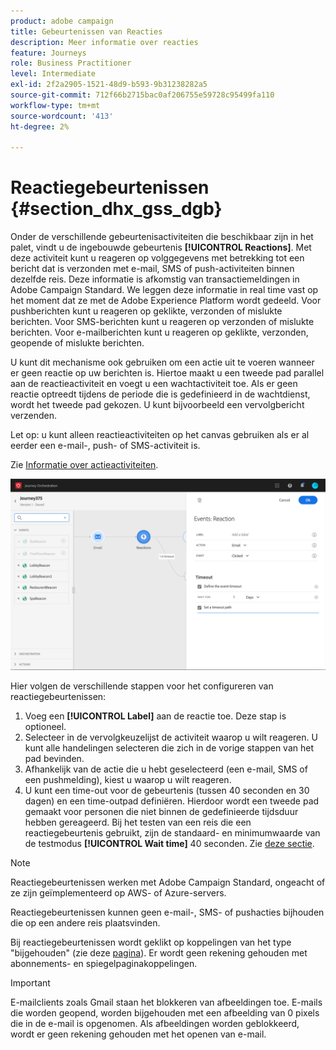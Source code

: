 ```yaml
---
product: adobe campaign
title: Gebeurtenissen van Reacties
description: Meer informatie over reacties
feature: Journeys
role: Business Practitioner
level: Intermediate
exl-id: 2f2a2905-1521-48d9-b593-9b31238282a5
source-git-commit: 712f66b2715bac0af206755e59728c95499fa110
workflow-type: tm+mt
source-wordcount: '413'
ht-degree: 2%

---
```


# Reactiegebeurtenissen {#section_dhx_gss_dgb}

Onder de verschillende gebeurtenisactiviteiten die beschikbaar zijn in het palet, vindt u de ingebouwde gebeurtenis **[!UICONTROL Reactions]**. Met deze activiteit kunt u reageren op volggegevens met betrekking tot een bericht dat is verzonden met e-mail, SMS of push-activiteiten binnen dezelfde reis. Deze informatie is afkomstig van transactiemeldingen in Adobe Campaign Standard. We leggen deze informatie in real time vast op het moment dat ze met de Adobe Experience Platform wordt gedeeld. Voor pushberichten kunt u reageren op geklikte, verzonden of mislukte berichten. Voor SMS-berichten kunt u reageren op verzonden of mislukte berichten. Voor e-mailberichten kunt u reageren op geklikte, verzonden, geopende of mislukte berichten.

U kunt dit mechanisme ook gebruiken om een actie uit te voeren wanneer er geen reactie op uw berichten is. Hiertoe maakt u een tweede pad parallel aan de reactieactiviteit en voegt u een wachtactiviteit toe. Als er geen reactie optreedt tijdens de periode die is gedefinieerd in de wachtdienst, wordt het tweede pad gekozen. U kunt bijvoorbeeld een vervolgbericht verzenden.

Let op: u kunt alleen reactieactiviteiten op het canvas gebruiken als er al eerder een e-mail-, push- of SMS-activiteit is.

Zie [Informatie over actieactiviteiten](../building-journeys/about-action-activities.md).

![](../assets/journey45.png)

Hier volgen de verschillende stappen voor het configureren van reactiegebeurtenissen:

1. Voeg een **[!UICONTROL Label]** aan de reactie toe. Deze stap is optioneel.
1. Selecteer in de vervolgkeuzelijst de activiteit waarop u wilt reageren. U kunt alle handelingen selecteren die zich in de vorige stappen van het pad bevinden.
1. Afhankelijk van de actie die u hebt geselecteerd (een e-mail, SMS of een pushmelding), kiest u waarop u wilt reageren.
1. U kunt een time-out voor de gebeurtenis (tussen 40 seconden en 30 dagen) en een time-outpad definiëren. Hierdoor wordt een tweede pad gemaakt voor personen die niet binnen de gedefinieerde tijdsduur hebben gereageerd. Bij het testen van een reis die een reactiegebeurtenis gebruikt, zijn de standaard- en minimumwaarde van de testmodus **[!UICONTROL Wait time]** 40 seconden. Zie [deze sectie](../building-journeys/testing-the-journey.md).

>[!NOTE]
>
>Reactiegebeurtenissen werken met Adobe Campaign Standard, ongeacht of ze zijn geïmplementeerd op AWS- of Azure-servers.
>
>Reactiegebeurtenissen kunnen geen e-mail-, SMS- of pushacties bijhouden die op een andere reis plaatsvinden.
>
>Bij reactiegebeurtenissen wordt geklikt op koppelingen van het type &quot;bijgehouden&quot; (zie deze [pagina](https://docs.adobe.com/content/help/en/campaign-standard/using/designing-content/links.html#about-tracked-urls)). Er wordt geen rekening gehouden met abonnements- en spiegelpaginakoppelingen.

>[!IMPORTANT]
>
>E-mailclients zoals Gmail staan het blokkeren van afbeeldingen toe. E-mails die worden geopend, worden bijgehouden met een afbeelding van 0 pixels die in de e-mail is opgenomen. Als afbeeldingen worden geblokkeerd, wordt er geen rekening gehouden met het openen van e-mail.
